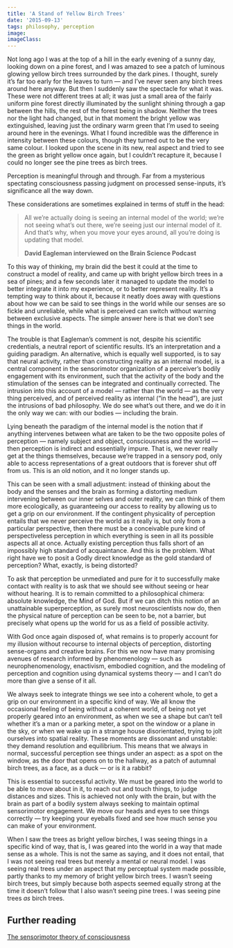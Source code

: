 ```yaml
---
title: 'A Stand of Yellow Birch Trees'
date: '2015-09-13'
tags: philosophy, perception
image:
imageClass:
---
```

Not long ago I was at the top of a hill in the early evening of a sunny day, looking down on a pine forest, and I was amazed to see a patch of luminous glowing yellow birch trees surrounded by the dark pines. I thought, surely it’s far too early for the leaves to turn — and I’ve never seen any birch trees around here anyway. But then I suddenly saw the spectacle for what it was. These were not different trees at all; it was just a small area of the fairly uniform pine forest directly illuminated by the sunlight shining through a gap between the hills, the rest of the forest being in shadow. Neither the trees nor the light had changed, but in that moment the bright yellow was extinguished, leaving just the ordinary warm green that I’m used to seeing around here in the evenings. What I found incredible was the difference in intensity between these colours, though they turned out to be the very same colour. I looked upon the scene in its new, real aspect and tried to see the green as bright yellow once again, but I couldn’t recapture it, because I could no longer see the pine trees as birch trees.

Perception is meaningful through and through. Far from a mysterious spectating consciousness passing judgment on processed sense-inputs, it’s significance all the way down.

These considerations are sometimes explained in terms of stuff in the head:

> All we’re actually doing is seeing an internal model of the world; we’re not seeing what’s out there, we’re seeing just our internal model of it. And that’s why, when you move your eyes around, all you’re doing is updating that model.
>
> **David Eagleman interviewed on the Brain Science Podcast**

To this way of thinking, my brain did the best it could at the time to construct a model of reality, and came up with bright yellow birch trees in a sea of pines; and a few seconds later it managed to update the model to better integrate it into my experience, or to better represent reality. It’s a tempting way to think about it, because it neatly does away with questions about how we can be said to see things in the world while our senses are so fickle and unreliable, while what is perceived can switch without warning between exclusive aspects. The simple answer here is that we don’t see things in the world.

The trouble is that Eagleman’s comment is not, despite his scientific credentials, a neutral report of scientific results. It’s an interpretation and a guiding paradigm. An alternative, which is equally well supported, is to say that neural activity, rather than constructing reality as an internal model, is a central component in the sensorimotor organization of a perceiver’s bodily engagement with its environment, such that the activity of the body and the stimulation of the senses can be integrated and continually corrected. The intrusion into this account of a model — rather than the world — as the very thing perceived, and of perceived reality as internal (“in the head”), are just the intrusions of bad philosophy. We do see what’s out there, and we do it in the only way we can: with our bodies — including the brain.

Lying beneath the paradigm of the internal model is the notion that if anything intervenes between what are taken to be the two opposite poles of perception — namely subject and object, consciousness and the world — then perception is indirect and essentially impure. That is, we never really get at the things themselves, because we’re trapped in a sensory pod, only able to access representations of a great outdoors that is forever shut off from us. This is an old notion, and it no longer stands up.

This can be seen with a small adjustment: instead of thinking about the body and the senses and the brain as forming a distorting medium intervening between our inner selves and outer reality, we can think of them more ecologically, as guaranteeing our access to reality by allowing us to get a grip on our environment. If the contingent physicality of perception entails that we never perceive the world as it really is, but only from a particular perspective, then there must be a conceivable pure kind of perspectiveless perception in which everything is seen in all its possible aspects all at once. Actually existing perception thus falls short of an impossibly high standard of acquaintance. And this is the problem. What right have we to posit a Godly direct knowledge as the gold standard of perception? What, exactly, is being distorted?

To ask that perception be unmediated and pure for it to successfully make contact with reality is to ask that we should see without seeing or hear without hearing. It is to remain committed to a philosophical chimera: absolute knowledge, the Mind of God. But if we can ditch this notion of an unattainable superperception, as surely most neuroscientists now do, then the physical nature of perception can be seen to be, not a barrier, but precisely what opens up the world for us as a field of possible activity.

With God once again disposed of, what remains is to properly account for my illusion without recourse to internal objects of perception, distorting sense-organs and creative brains. For this we now have many promising avenues of research informed by phenomenology — such as neurophenomenology, enactivism, embodied cognition, and the modeling of perception and cognition using dynamical systems theory — and I can’t do more than give a sense of it all.

We always seek to integrate things we see into a coherent whole, to get a grip on our environment in a specific kind of way. We all know the occasional feeling of being without a coherent world, of being not yet properly geared into an environment, as when we see a shape but can’t tell whether it’s a man or a parking meter, a spot on the window or a plane in the sky, or when we wake up in a strange house disorientated, trying to jolt ourselves into spatial reality. These moments are dissonant and unstable: they demand resolution and equilibrium. This means that we always in normal, successful perception see things under an aspect: as a spot on the window, as the door that opens on to the hallway, as a patch of autumnal birch trees, as a face, as a duck — or is it a rabbit?

This is essential to successful activity. We must be geared into the world to be able to move about in it, to reach out and touch things, to judge distances and sizes. This is achieved not only with the brain, but with the brain as part of a bodily system always seeking to maintain optimal sensorimotor engagement. We move our heads and eyes to see things correctly — try keeping your eyeballs fixed and see how much sense you can make of your environment.

When I saw the trees as bright yellow birches, I was seeing things in a specific kind of way, that is, I was geared into the world in a way that made sense as a whole. This is not the same as saying, and it does not entail, that I was not seeing real trees but merely a mental or neural model. I was seeing real trees under an aspect that my perceptual system made possible, partly thanks to my memory of bright yellow birch trees. I wasn’t seeing birch trees, but simply because both aspects seemed equally strong at the time it doesn’t follow that I also wasn’t seeing pine trees. I was seeing pine trees _as_ birch trees.

## Further reading

[The sensorimotor theory of consciousness](https://whatfeelingislike.net/?page_id=17)
